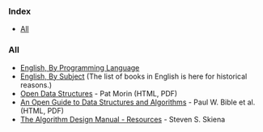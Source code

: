### Index

* [All](#all)


### All

* [English, By Programming Language](free-programming-books-langs.md)
* [English, By Subject](free-programming-books-subjects.md)
  (The list of books in English is here for historical reasons.)
* [Open Data Structures](https://opendatastructures.org/) - Pat Morin (HTML, PDF)
* [An Open Guide to Data Structures and Algorithms](https://open.umn.edu/opentextbooks/textbooks/an-open-guide-to-data-structures-and-algorithms) - Paul W. Bible et al. (HTML, PDF)
* [The Algorithm Design Manual - Resources](http://www.algorist.com) - Steven S. Skiena
